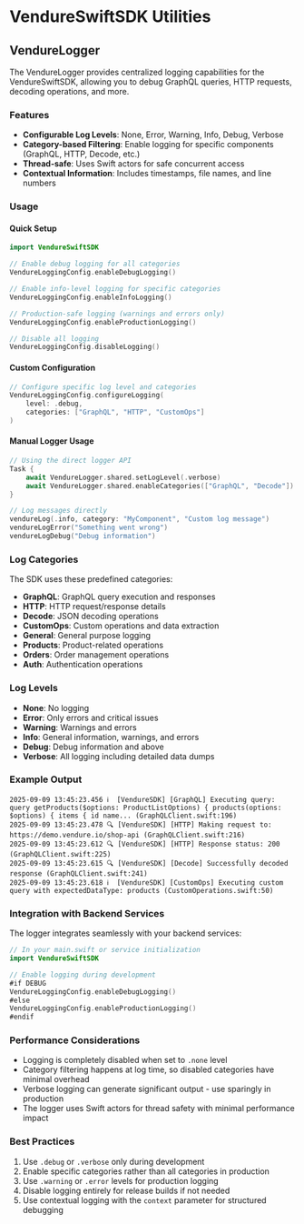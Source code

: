 # VendureSwiftSDK Utilities

## VendureLogger

The VendureLogger provides centralized logging capabilities for the VendureSwiftSDK, allowing you to debug GraphQL queries, HTTP requests, decoding operations, and more.

### Features

- **Configurable Log Levels**: None, Error, Warning, Info, Debug, Verbose
- **Category-based Filtering**: Enable logging for specific components (GraphQL, HTTP, Decode, etc.)
- **Thread-safe**: Uses Swift actors for safe concurrent access
- **Contextual Information**: Includes timestamps, file names, and line numbers

### Usage

#### Quick Setup

```swift
import VendureSwiftSDK

// Enable debug logging for all categories
VendureLoggingConfig.enableDebugLogging()

// Enable info-level logging for specific categories
VendureLoggingConfig.enableInfoLogging()

// Production-safe logging (warnings and errors only)
VendureLoggingConfig.enableProductionLogging()

// Disable all logging
VendureLoggingConfig.disableLogging()
```

#### Custom Configuration

```swift
// Configure specific log level and categories
VendureLoggingConfig.configureLogging(
    level: .debug,
    categories: ["GraphQL", "HTTP", "CustomOps"]
)
```

#### Manual Logger Usage

```swift
// Using the direct logger API
Task {
    await VendureLogger.shared.setLogLevel(.verbose)
    await VendureLogger.shared.enableCategories(["GraphQL", "Decode"])
}

// Log messages directly
vendureLog(.info, category: "MyComponent", "Custom log message")
vendureLogError("Something went wrong")
vendureLogDebug("Debug information")
```

### Log Categories

The SDK uses these predefined categories:

- **GraphQL**: GraphQL query execution and responses
- **HTTP**: HTTP request/response details
- **Decode**: JSON decoding operations
- **CustomOps**: Custom operations and data extraction
- **General**: General purpose logging
- **Products**: Product-related operations
- **Orders**: Order management operations  
- **Auth**: Authentication operations

### Log Levels

- **None**: No logging
- **Error**: Only errors and critical issues
- **Warning**: Warnings and errors
- **Info**: General information, warnings, and errors
- **Debug**: Debug information and above
- **Verbose**: All logging including detailed data dumps

### Example Output

```
2025-09-09 13:45:23.456 ℹ️  [VendureSDK] [GraphQL] Executing query: query getProducts($options: ProductListOptions) { products(options: $options) { items { id name... (GraphQLClient.swift:196)
2025-09-09 13:45:23.478 🔍 [VendureSDK] [HTTP] Making request to: https://demo.vendure.io/shop-api (GraphQLClient.swift:216)  
2025-09-09 13:45:23.612 🔍 [VendureSDK] [HTTP] Response status: 200 (GraphQLClient.swift:225)
2025-09-09 13:45:23.615 🔍 [VendureSDK] [Decode] Successfully decoded response (GraphQLClient.swift:241)
2025-09-09 13:45:23.618 ℹ️  [VendureSDK] [CustomOps] Executing custom query with expectedDataType: products (CustomOperations.swift:50)
```

### Integration with Backend Services

The logger integrates seamlessly with your backend services:

```swift
// In your main.swift or service initialization
import VendureSwiftSDK

// Enable logging during development
#if DEBUG
VendureLoggingConfig.enableDebugLogging()
#else
VendureLoggingConfig.enableProductionLogging()
#endif
```

### Performance Considerations

- Logging is completely disabled when set to `.none` level
- Category filtering happens at log time, so disabled categories have minimal overhead
- Verbose logging can generate significant output - use sparingly in production
- The logger uses Swift actors for thread safety with minimal performance impact

### Best Practices

1. Use `.debug` or `.verbose` only during development
2. Enable specific categories rather than all categories in production
3. Use `.warning` or `.error` levels for production logging
4. Disable logging entirely for release builds if not needed
5. Use contextual logging with the `context` parameter for structured debugging